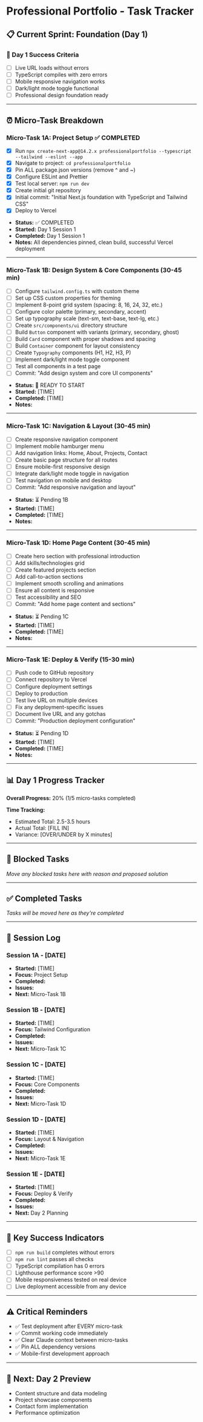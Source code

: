 # Professional Portfolio - Task Tracker

## 📋 Current Sprint: Foundation (Day 1)

### 🎯 Day 1 Success Criteria
- [ ] Live URL loads without errors
- [ ] TypeScript compiles with zero errors
- [ ] Mobile responsive navigation works
- [ ] Dark/light mode toggle functional
- [ ] Professional design foundation ready

---

## ⏰ Micro-Task Breakdown

### **Micro-Task 1A: Project Setup** ✅ COMPLETED
- [x] Run `npx create-next-app@14.2.x professionalportfolio --typescript --tailwind --eslint --app`
- [x] Navigate to project: `cd professionalportfolio`
- [x] Pin ALL package.json versions (remove ^ and ~)
- [x] Configure ESLint and Prettier
- [x] Test local server: `npm run dev`
- [x] Create initial git repository
- [x] Initial commit: "Initial Next.js foundation with TypeScript and Tailwind CSS"
- [x] Deploy to Vercel
- **Status:** ✅ COMPLETED
- **Started:** Day 1 Session 1
- **Completed:** Day 1 Session 1
- **Notes:** All dependencies pinned, clean build, successful Vercel deployment 

---

### **Micro-Task 1B: Design System & Core Components** (30-45 min)
- [ ] Configure `tailwind.config.ts` with custom theme
- [ ] Set up CSS custom properties for theming
- [ ] Implement 8-point grid system (spacing: 8, 16, 24, 32, etc.)
- [ ] Configure color palette (primary, secondary, accent)
- [ ] Set up typography scale (text-sm, text-base, text-lg, etc.)
- [ ] Create `src/components/ui` directory structure
- [ ] Build `Button` component with variants (primary, secondary, ghost)
- [ ] Build `Card` component with proper shadows and spacing
- [ ] Build `Container` component for layout consistency
- [ ] Create `Typography` components (H1, H2, H3, P)
- [ ] Implement dark/light mode toggle component
- [ ] Test all components in a test page
- [ ] Commit: "Add design system and core UI components"
- **Status:** 🎯 READY TO START
- **Started:** [TIME]
- **Completed:** [TIME]
- **Notes:**

---

### **Micro-Task 1C: Navigation & Layout** (30-45 min)
- [ ] Create responsive navigation component
- [ ] Implement mobile hamburger menu
- [ ] Add navigation links: Home, About, Projects, Contact
- [ ] Create basic page structure for all routes
- [ ] Ensure mobile-first responsive design
- [ ] Integrate dark/light mode toggle in navigation
- [ ] Test navigation on mobile and desktop
- [ ] Commit: "Add responsive navigation and layout"
- **Status:** ⏳ Pending 1B
- **Started:** [TIME]
- **Completed:** [TIME]
- **Notes:**

---

### **Micro-Task 1D: Home Page Content** (30-45 min)
- [ ] Create hero section with professional introduction
- [ ] Add skills/technologies grid
- [ ] Create featured projects section
- [ ] Add call-to-action sections
- [ ] Implement smooth scrolling and animations
- [ ] Ensure all content is responsive
- [ ] Test accessibility and SEO
- [ ] Commit: "Add home page content and sections"
- **Status:** ⏳ Pending 1C
- **Started:** [TIME]
- **Completed:** [TIME]
- **Notes:**

---

### **Micro-Task 1E: Deploy & Verify** (15-30 min)
- [ ] Push code to GitHub repository
- [ ] Connect repository to Vercel
- [ ] Configure deployment settings
- [ ] Deploy to production
- [ ] Test live URL on multiple devices
- [ ] Fix any deployment-specific issues
- [ ] Document live URL and any gotchas
- [ ] Commit: "Production deployment configuration"
- **Status:** ⏳ Pending 1D
- **Started:** [TIME]
- **Completed:** [TIME]
- **Notes:**

---

## 📊 Day 1 Progress Tracker

**Overall Progress:** 20% (1/5 micro-tasks completed)

**Time Tracking:**
- Estimated Total: 2.5-3.5 hours
- Actual Total: [FILL IN]
- Variance: [OVER/UNDER by X minutes]

---

## 🚫 Blocked Tasks
*Move any blocked tasks here with reason and proposed solution*

---

## ✅ Completed Tasks
*Tasks will be moved here as they're completed*

---

## 📝 Session Log

### Session 1A - [DATE]
- **Started:** [TIME]
- **Focus:** Project Setup
- **Completed:** 
- **Issues:** 
- **Next:** Micro-Task 1B

### Session 1B - [DATE]
- **Started:** [TIME]
- **Focus:** Tailwind Configuration
- **Completed:** 
- **Issues:** 
- **Next:** Micro-Task 1C

### Session 1C - [DATE]
- **Started:** [TIME]
- **Focus:** Core Components
- **Completed:** 
- **Issues:** 
- **Next:** Micro-Task 1D

### Session 1D - [DATE]
- **Started:** [TIME]
- **Focus:** Layout & Navigation
- **Completed:** 
- **Issues:** 
- **Next:** Micro-Task 1E

### Session 1E - [DATE]
- **Started:** [TIME]
- **Focus:** Deploy & Verify
- **Completed:** 
- **Issues:** 
- **Next:** Day 2 Planning

---

## 🎯 Key Success Indicators
- [ ] `npm run build` completes without errors
- [ ] `npm run lint` passes all checks
- [ ] TypeScript compilation has 0 errors
- [ ] Lighthouse performance score >90
- [ ] Mobile responsiveness tested on real device
- [ ] Live deployment accessible from any device

---

## ⚠️ Critical Reminders
- ✅ Test deployment after EVERY micro-task
- ✅ Commit working code immediately
- ✅ Clear Claude context between micro-tasks
- ✅ Pin ALL dependency versions
- ✅ Mobile-first development approach

---

## 🔄 Next: Day 2 Preview
- Content structure and data modeling
- Project showcase components
- Contact form implementation
- Performance optimization